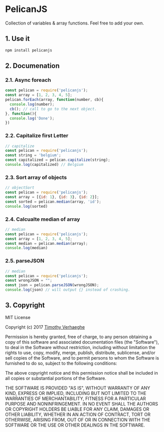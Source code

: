 # PelicanJS
Collection of variables &amp; array functions. Feel free to add your own.

## 1. Use it
```bash
npm install pelicanjs
```

## 2. Documenation
### 2.1. Async foreach
```js
const pelican = require('pelicanjs');
const array = [1, 2, 3, 4, 5];
pelican.forEach(array, function(number, cb){
  console.log(number);
  cb(); // call to go to the next object.
}, function(){
  console.log('Done');
})
```

### 2.2. Capitalize first Letter
```js
// capitalize
const pelican = require('pelicanjs');
const string = 'belgium';
const capitalized = pelican.capitalize(string);
console.log(capitalized) // Belgium
```

### 2.3. Sort array of objects
```js
// objectSort
const pelican = require('pelicanjs');
const array = [{id: 1}, {id: 3}, {id: 2}];
const sorted = pelican.median(array, 'id');
console.log(sorted)
```

### 2.4. Calcualte median of array
```js
// median
const pelican = require('pelicanjs');
const array = [1, 2, 3, 4, 5];
const median = pelican.median(array);
console.log(median)
```

### 2.5. parseJSON
```js
// median
const pelican = require('pelicanjs');
const wrongJSON = "";
const json = pelican.parseJSON(wrongJSON);
console.log(json) // will output {} instead of crashing.
```

## 3. Copyright
MIT License

Copyright (c) 2017 [Timothy Verhaeghe](https://github.com/timothyverhaeghe)

Permission is hereby granted, free of charge, to any person obtaining a copy
of this software and associated documentation files (the "Software"), to deal
in the Software without restriction, including without limitation the rights
to use, copy, modify, merge, publish, distribute, sublicense, and/or sell
copies of the Software, and to permit persons to whom the Software is
furnished to do so, subject to the following conditions:

The above copyright notice and this permission notice shall be included in all
copies or substantial portions of the Software.

THE SOFTWARE IS PROVIDED "AS IS", WITHOUT WARRANTY OF ANY KIND, EXPRESS OR
IMPLIED, INCLUDING BUT NOT LIMITED TO THE WARRANTIES OF MERCHANTABILITY,
FITNESS FOR A PARTICULAR PURPOSE AND NONINFRINGEMENT. IN NO EVENT SHALL THE
AUTHORS OR COPYRIGHT HOLDERS BE LIABLE FOR ANY CLAIM, DAMAGES OR OTHER
LIABILITY, WHETHER IN AN ACTION OF CONTRACT, TORT OR OTHERWISE, ARISING FROM,
OUT OF OR IN CONNECTION WITH THE SOFTWARE OR THE USE OR OTHER DEALINGS IN THE
SOFTWARE.
